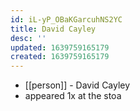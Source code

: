 ```yaml
---
id: iL-yP_OBaKGarcuhNS2YC
title: David Cayley
desc: ''
updated: 1639759165179
created: 1639759165179
---
```



- [[person]] - David Cayley
- appeared 1x at the stoa
